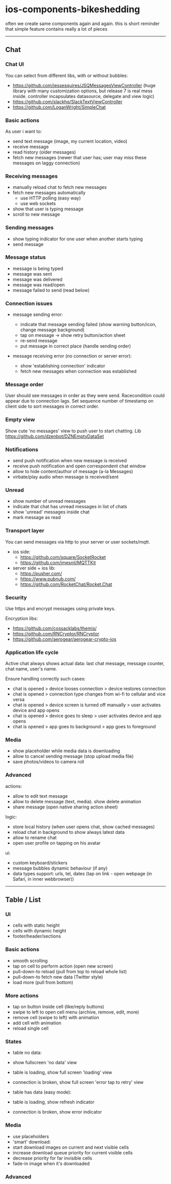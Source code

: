 # ios-components-bikeshedding
often we create same components again and again. this is short reminder that simple feature contains really a lot of pieces

--------------

## Chat

### Chat UI 
You can select from different libs, with or without bubbles:

  * https://github.com/jessesquires/JSQMessagesViewController (huge library with many customization options, but release 7 is real mess inside. controller incapsulates datasource, delegate and view logic)
  * https://github.com/slackhq/SlackTextViewController
  * https://github.com/LoganWright/SimpleChat

### Basic actions

As user i want to:

  * send text message (image, my current location, video)
  * receive message
  * read history (older messages)
  * fetch new messages (newer that user has; user may miss these messages on laggy connection)

### Receiving messages
  
  * manually reload chat to fetch new messages
  * fetch new messages automatically
    * use HTTP polling (easy way) 
    * use web sockets
  * show that user is typing message 
  * scroll to new message

### Sending messages
  
  * show typing indicator for one user when another starts typing
  * send message

### Message status

  * message is being typed
  * message was sent
  * message was delivered
  * message was read/open
  * message failed to send (read below)

### Connection issues

  * message sending error: 
    * indicate that message sending failed (show warning button/icon, change message background)
    * tap on message -> show retry button/action sheet
    * re-send message
    * put message in correct place (handle sending order)
  
  * message receiving error (no connection or server error):
    * show 'establishing connection' indicator
    * fetch new messages when connection was established

### Message order
  
User should see messages in order as they were send. Racecondition could appear due to connection lags. Set sequence number of timestamp on client side to sort messages in correct order. 

### Empty view

Show cute 'no messages' view to push user to start chatting.
Lib https://github.com/dzenbot/DZNEmptyDataSet

### Notifications
  
 * send push notification when new message is received
 * receive push notification and open correspondent chat window
 * allow to hide content/author of message (a-la Messages)
 * virbate/play audio when message is received/sent
  

### Unread
 
 * show number of unread messages
 * indicate that chat has unread messages in list of chats
 * show 'unread' messages inside chat
 * mark message as read

### Transport layer

You can send messages via http to your server or user sockets/mqtt.

 * ios side:
   * https://github.com/square/SocketRocket
   * https://github.com/jmesnil/MQTTKit
 * server side + ios lib:
   * https://pusher.com/
   * https://www.pubnub.com/
   * https://github.com/RocketChat/Rocket.Chat

### Security

Use https and encrypt messages using private keys.

Encryption libs:

  * https://github.com/cossacklabs/themis/
  * https://github.com/RNCryptor/RNCryptor
  * https://github.com/aerogear/aerogear-crypto-ios


### Application life cycle

Active chat always shows actual data: last chat message, message counter, chat name, user's name.

Ensure handling correctly such cases:

 * chat is opened > device looses connection > device restores connection
 * chat is opened > connection type changes from wi-fi to cellular and vice versa
 * chat is opened > device screen is turned off manually > user activates device and app opens
 * chat is opened > device goes to sleep > user activates device and app opens
 * chat is opened > app goes to background > app goes to foreground

### Media

  * show placeholder while media data is downloading
  * allow to cancel sending message (stop upload media file)
  * save photos/videos to camera roll

### Advanced
  
 actions:
  * allow to edit text message
  * allow to delete message (text, media). show delete animation
  * share message (open native sharing action sheet)
  
 logic:
  * store local history (when user opens chat, show cached messages)
  * reload chat in background to show always latest data
  * allow to rename chat
  * open user profile on tapping on his avatar
 
 ui:
  * custom keyboard/stickers
  * message bubbles dynamic behaviour (if any)
  * data types support: urls, tel, dates (tap on link - open webpage (in Safari, in inner webbrowser))


--------------

## Table / List

### UI

 * cells with static height
 * cells with dynamic height
 * footer/header/sections

### Basic actions

 * smooth scrolling
 * tap on cell to perform action (open new screen)
 * pull-down-to reload (pull from top to reload whole list)
 * pull-down-to fetch new data (Twitter style)
 * load more (pull from bottom)

### More actions

 * tap on button inside cell (like/reply buttons)
 * swipe to left to open cell menu (archive, remove, edit, more)
 * remove cell (swipe to left) with animation
 * add cell with animation
 * reload single cell

### States

 * table no data:
  * show fullscreen 'no data' view
  * table is loading, show full screen 'loading' view 
  * connection is broken, show full screen 'error tap to retry' view
  
 * table has data (easy mode):
  * table is loading, show refresh indicator
  * connection is broken, show error indicator
 
 
### Media

 * use placeholders
 * 'smart' download:
  * start download images on current and next visible cells
  * increase download queue priority for current visible cells
  * decrease priority for far invisible cells
 * fade-in image when it's downloaded

### Advanced


